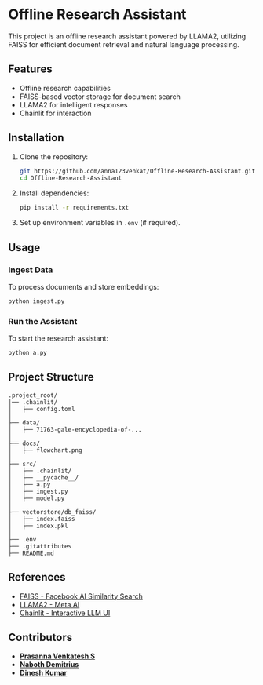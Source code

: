 # Offline Research Assistant

This project is an offline research assistant powered by LLAMA2, utilizing FAISS for efficient document retrieval and natural language processing.

## Features
- Offline research capabilities
- FAISS-based vector storage for document search
- LLAMA2 for intelligent responses
- Chainlit for interaction

## Installation

1. Clone the repository:
   ```bash
   git https://github.com/anna123venkat/Offline-Research-Assistant.git
   cd Offline-Research-Assistant
   ```
2. Install dependencies:
   ```bash
   pip install -r requirements.txt
   ```
3. Set up environment variables in `.env` (if required).

## Usage

### Ingest Data
To process documents and store embeddings:
```bash
python ingest.py
```

### Run the Assistant
To start the research assistant:
```bash
python a.py
```

## Project Structure
```
.project_root/
│── .chainlit/
│   ├── config.toml
│
├── data/
│   ├── 71763-gale-encyclopedia-of-...
│
├── docs/
│   ├── flowchart.png
│
├── src/
│   ├── .chainlit/
│   ├── __pycache__/
│   ├── a.py
│   ├── ingest.py
│   ├── model.py
│
├── vectorstore/db_faiss/
│   ├── index.faiss
│   ├── index.pkl
│
├── .env
├── .gitattributes
├── README.md
```

## References
- [FAISS - Facebook AI Similarity Search](https://faiss.ai/)
- [LLAMA2 - Meta AI](https://ai.meta.com/llama/)
- [Chainlit - Interactive LLM UI](https://github.com/Chainlit/chainlit)

## Contributors

- **[Prasanna Venkatesh S](https://github.com/anna123venkat)**
- **[Naboth Demitrius]((https://github.com/demi2k-sudo))**
- **[Dinesh Kumar]((https://github.com/sudoDinesh))**

